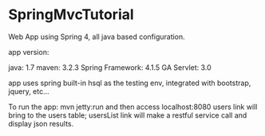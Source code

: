# SpringMvcTutorial
Web App using Spring 4, all java based configuration.

app version:

java: 1.7
maven: 3.2.3
Spring Framework: 4.1.5 GA
Servlet: 3.0

app uses spring built-in hsql as the testing env, integrated with bootstrap, jquery, etc...

To run the app: mvn jetty:run and then access localhost:8080
users link will bring to the users table;
usersList link will make a restful service call and display json results.
